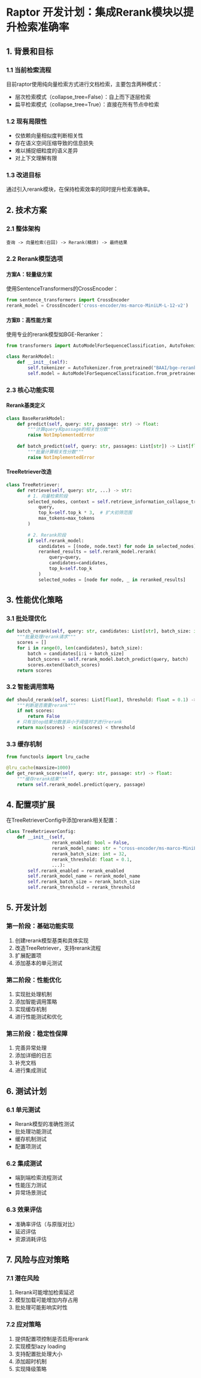 # Raptor 开发计划：集成Rerank模块以提升检索准确率

## 1. 背景和目标

### 1.1 当前检索流程
目前raptor使用纯向量检索方式进行文档检索，主要包含两种模式：
- 层次检索模式（collapse_tree=False）：自上而下逐层检索
- 扁平检索模式（collapse_tree=True）：直接在所有节点中检索

### 1.2 现有局限性
- 仅依赖向量相似度判断相关性
- 存在语义空间压缩导致的信息损失
- 难以捕捉细粒度的语义差异
- 对上下文理解有限

### 1.3 改进目标
通过引入rerank模块，在保持检索效率的同时提升检索准确率。

## 2. 技术方案

### 2.1 整体架构
```
查询 -> 向量检索(召回) -> Rerank(精排) -> 最终结果
```

### 2.2 Rerank模型选项

#### 方案A：轻量级方案
使用SentenceTransformers的CrossEncoder：
```python
from sentence_transformers import CrossEncoder
rerank_model = CrossEncoder('cross-encoder/ms-marco-MiniLM-L-12-v2')
```

#### 方案B：高性能方案
使用专业的rerank模型如BGE-Reranker：
```python
from transformers import AutoModelForSequenceClassification, AutoTokenizer

class RerankModel:
    def __init__(self):
        self.tokenizer = AutoTokenizer.from_pretrained("BAAI/bge-reranker-base")
        self.model = AutoModelForSequenceClassification.from_pretrained("BAAI/bge-reranker-base")
```

### 2.3 核心功能实现

#### Rerank基类定义
```python
class BaseRerankModel:
    def predict(self, query: str, passage: str) -> float:
        """计算query和passage的相关性分数"""
        raise NotImplementedError
        
    def batch_predict(self, query: str, passages: List[str]) -> List[float]:
        """批量计算相关性分数"""
        raise NotImplementedError
```

#### TreeRetriever改造
```python
class TreeRetriever:
    def retrieve(self, query: str, ...) -> str:
        # 1. 向量检索阶段
        selected_nodes, context = self.retrieve_information_collapse_tree(
            query, 
            top_k=self.top_k * 3,  # 扩大初筛范围
            max_tokens=max_tokens
        )
        
        # 2. Rerank阶段
        if self.rerank_model:
            candidates = [(node, node.text) for node in selected_nodes]
            reranked_results = self.rerank_model.rerank(
                query=query,
                candidates=candidates,
                top_k=self.top_k
            )
            selected_nodes = [node for node, _ in reranked_results]
```

## 3. 性能优化策略

### 3.1 批处理优化
```python
def batch_rerank(self, query: str, candidates: List[str], batch_size: int = 32) -> List[Tuple[str, float]]:
    """批量处理rerank请求"""
    scores = []
    for i in range(0, len(candidates), batch_size):
        batch = candidates[i:i + batch_size]
        batch_scores = self.rerank_model.batch_predict(query, batch)
        scores.extend(batch_scores)
    return scores
```

### 3.2 智能调用策略
```python
def should_rerank(self, scores: List[float], threshold: float = 0.1) -> bool:
    """判断是否需要rerank"""
    if not scores:
        return False
    # 只有当top结果分数差异小于阈值时才进行rerank
    return max(scores) - min(scores) < threshold
```

### 3.3 缓存机制
```python
from functools import lru_cache

@lru_cache(maxsize=1000)
def get_rerank_score(self, query: str, passage: str) -> float:
    """缓存rerank结果"""
    return self.rerank_model.predict(query, passage)
```

## 4. 配置项扩展

在TreeRetrieverConfig中添加rerank相关配置：
```python
class TreeRetrieverConfig:
    def __init__(self, 
                 rerank_enabled: bool = False,
                 rerank_model_name: str = "cross-encoder/ms-marco-MiniLM-L-12-v2",
                 rerank_batch_size: int = 32,
                 rerank_threshold: float = 0.1,
                 ...):
        self.rerank_enabled = rerank_enabled
        self.rerank_model_name = rerank_model_name
        self.rerank_batch_size = rerank_batch_size
        self.rerank_threshold = rerank_threshold
```

## 5. 开发计划

### 第一阶段：基础功能实现
1. 创建rerank模型基类和具体实现
2. 改造TreeRetriever，支持rerank流程
3. 扩展配置项
4. 添加基本的单元测试

### 第二阶段：性能优化
1. 实现批处理机制
2. 添加智能调用策略
3. 实现缓存机制
4. 进行性能测试和优化

### 第三阶段：稳定性保障
1. 完善异常处理
2. 添加详细的日志
3. 补充文档
4. 进行集成测试

## 6. 测试计划

### 6.1 单元测试
- Rerank模型的准确性测试
- 批处理功能测试
- 缓存机制测试
- 配置项测试

### 6.2 集成测试
- 端到端检索流程测试
- 性能压力测试
- 异常场景测试

### 6.3 效果评估
- 准确率评估（与原版对比）
- 延迟评估
- 资源消耗评估

## 7. 风险与应对策略

### 7.1 潜在风险
1. Rerank可能增加检索延迟
2. 模型加载可能增加内存占用
3. 批处理可能影响实时性

### 7.2 应对策略
1. 提供配置项控制是否启用rerank
2. 实现模型lazy loading
3. 支持配置批处理大小
4. 添加超时机制
5. 实现降级策略
